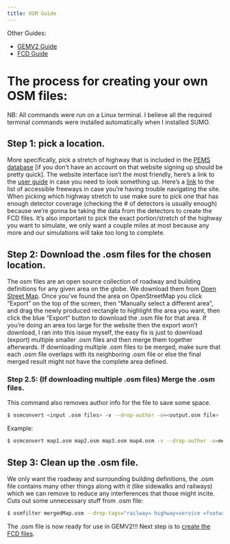 ```yaml
---
title: OSM Guide
---
```

Other Guides:
- [GEMV2 Guide](GEMV2Guide.md)
- [FCD Guide](FCDGuide.md)

# The process for creating your own OSM files:

NB: All commands were run on a Linux terminal. I believe all the required terminal commands were installed automatically when I installed SUMO.

## Step 1: pick a location.
More specifically, pick a stretch of highway that is included in the [PEMS database](https://pems.dot.ca.gov) [if you don’t have an account on that website signing up should be pretty quick]. The website interface isn’t the most friendly, here’s a link to the [user guide](http://pems.dot.ca.gov/Papers/PeMS_Intro_User_Guide_v6.pdf) in case you need to look something up. Here’s a [link](http://pems.dot.ca.gov/?dnode=State&content=fwy_list) to the list of accessible freeways in case you’re having trouble navigating the site.
When picking which highway stretch to use make sure to pick one that has enough detector coverage (checking the # of detectors is usually enough) because we’re gonna be taking the data from the detectors to create the FCD files.
It’s also important to pick the exact portion/stretch of the highway you want to simulate, we only want a couple miles at most because any more and our simulations will take too long to complete.
## Step 2: Download the .osm files for the chosen location.
The osm files are an open source collection of roadway and building definitions for any given area on the globe. We download them from [Open Street Map](https://www.openstreetmap.org). Once you’ve found the area on OpenStreetMap you click “Export” on the top of the screen, then “Manually select a different area”, and drag the newly produced rectangle to highlight the area you want, then click the blue “Export” button to download the .osm file for that area. If you’re doing an area too large for the website then the export won’t download, I ran into this issue myself, the easy fix is just to download (export) multiple smaller .osm files and then merge them together afterwards. If downloading multiple .osm files to be merged, make sure that each .osm file overlaps with its neighboring .osm file or else the final merged result might not have the complete area defined.
### Step 2.5: (If downloading multiple .osm files) Merge the .osm files.
This command also removes author info for the file to save some space.
```bash
$ osmconvert <input .osm files> -v --drop-author -o=<output.osm file>
```
Example:
```bash
$ osmconvert map1.osm map2.osm map3.osm map4.osm -v --drop-author -o=mergedMap.osm
```
## Step 3: Clean up the .osm file.
We only want the roadway and surrounding building definitions, the .osm file contains many other things along with it (like sidewalks and railways) which we can remove to reduce any interferences that those might incite.
Cuts out some unnecessary stuff from .osm file:
```bash
$ osmfilter mergedMap.osm --drop-tags="railway= highway=service =footway =path =residential =pedestrian =unclassified =tertiary =tertiary_link =cycleway =steps" -o=trimmedMap.osm
```
The .osm file is now ready for use in GEMV2!!! Next step is to [create the FCD files](FCDGuide.md).
